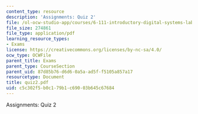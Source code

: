 ```yaml
---
content_type: resource
description: 'Assignments: Quiz 2'
file: /ol-ocw-studio-app/courses/6-111-introductory-digital-systems-laboratory-fall-2002/c5c302f5b0c179b1c69003b645c67684_quiz2.pdf
file_size: 274861
file_type: application/pdf
learning_resource_types:
- Exams
license: https://creativecommons.org/licenses/by-nc-sa/4.0/
ocw_type: OCWFile
parent_title: Exams
parent_type: CourseSection
parent_uid: 87d85b76-d6d6-0a5a-ad5f-f5105a857a17
resourcetype: Document
title: quiz2.pdf
uid: c5c302f5-b0c1-79b1-c690-03b645c67684
---
```

Assignments: Quiz 2